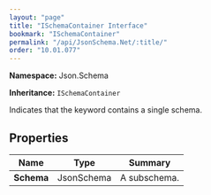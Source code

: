 ```yaml
---
layout: "page"
title: "ISchemaContainer Interface"
bookmark: "ISchemaContainer"
permalink: "/api/JsonSchema.Net/:title/"
order: "10.01.077"
---
```

**Namespace:** Json.Schema

**Inheritance:**
`ISchemaContainer`

Indicates that the keyword contains a single schema.

## Properties

| Name | Type | Summary |
|---|---|---|
| **Schema** | JsonSchema | A subschema. |

